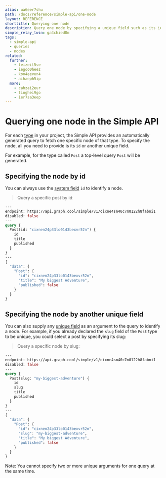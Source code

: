 ```yaml
---
alias: ua6eer7shu
path: /docs/reference/simple-api/one-node
layout: REFERENCE
shorttitle: Querying one node
description: Query one node by specifying a unique field such as its id.
simple_relay_twin: ga4chied8m
tags:
  - simple-api
  - queries
  - nodes
related:
  further:
    - teizeit5se
    - iegoo0heez
    - koo4eevun4
    - aihaeph5ip
  more:
    - cahzai2eur
    - tioghei9go
    - ier7sa3eep
---
```


# Querying one node in the Simple API

For each [type](!alias-ij2choozae) in your project, the Simple API provides an automatically generated query to fetch one specific node of that type. To specify the node, all you need to provide is its `id` or another unique field.

For example, for the type called `Post` a top-level query `Post` will be generated.

## Specifying the node by id

You can always use the [system field](!alias-uhieg2shio#id-field) `id` to identify a node.

> Query a specific post by id:

```graphql
---
endpoint: https://api.graph.cool/simple/v1/cixne4sn40c7m0122h8fabni1
disabled: false
---
query {
  Post(id: "cixnen24p33lo0143bexvr52n") {
    id
    title
    published
  }
}
---
{
  "data": {
    "Post": {
      "id": "cixnen24p33lo0143bexvr52n",
      "title": "My biggest Adventure",
      "published": false
    }
  }
}
```

## Specifying the node by another unique field

You can also supply any [unique field](!alias-teizeit5se#unique) as an argument to the query to identify a node. For example, if you already declared the `slug` field of the `Post` type to be unique, you could select a post by specifying its slug:

> Query a specific node by slug:

```graphql
---
endpoint: https://api.graph.cool/simple/v1/cixne4sn40c7m0122h8fabni1
disabled: false
---
query {
  Post(slug: "my-biggest-adventure") {
    id
    slug
    title
    published
  }
}
---
{
  "data": {
    "Post": {
      "id": "cixnen24p33lo0143bexvr52n",
      "slug": "my-biggest-adventure",
      "title": "My biggest Adventure",
      "published": false
    }
  }
}
```

Note: You cannot specify two or more unique arguments for one query at the same time.
